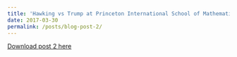 ```yaml
---
title: 'Hawking vs Trump at Princeton International School of Mathematics and Science (PRISMS)'
date: 2017-03-30
permalink: /posts/blog-post-2/
---
```


<a href = "http://chengguo2000.github.io/files/Blog-Posts/2_-_Hawking_vs_Trump_at_Princeton_International_School_of_Mathematics_and_Science_(PRISMS).pdf">Download post 2 here</a>